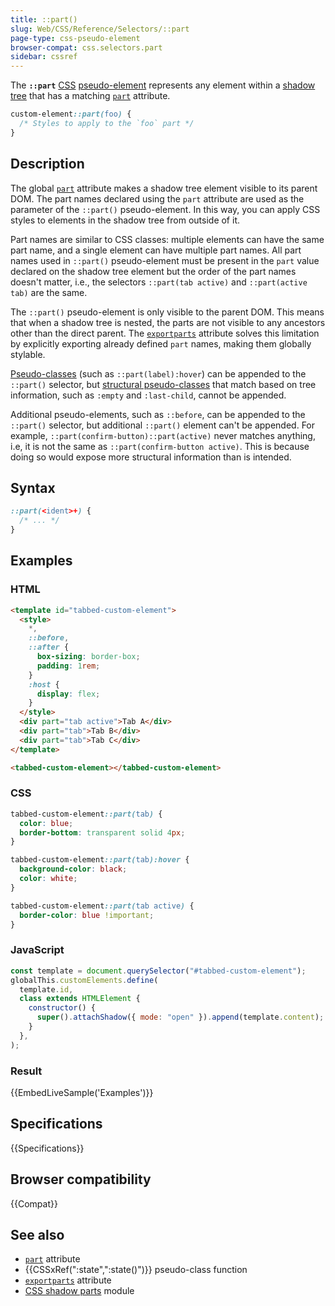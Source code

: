 ```yaml
---
title: ::part()
slug: Web/CSS/Reference/Selectors/::part
page-type: css-pseudo-element
browser-compat: css.selectors.part
sidebar: cssref
---
```


The **`::part`** [CSS](/en-US/docs/Web/CSS) [pseudo-element](/en-US/docs/Web/CSS/Reference/Selectors/Pseudo-elements) represents any element within a [shadow tree](/en-US/docs/Web/API/Web_components/Using_shadow_DOM) that has a matching [`part`](/en-US/docs/Web/HTML/Reference/Global_attributes/part) attribute.

```css
custom-element::part(foo) {
  /* Styles to apply to the `foo` part */
}
```

## Description

The global [`part`](/en-US/docs/Web/HTML/Reference/Global_attributes/part) attribute makes a shadow tree element visible to its parent DOM. The part names declared using the `part` attribute are used as the parameter of the `::part()` pseudo-element. In this way, you can apply CSS styles to elements in the shadow tree from outside of it.

Part names are similar to CSS classes: multiple elements can have the same part name, and a single element can have multiple part names. All part names used in `::part()` pseudo-element must be present in the `part` value declared on the shadow tree element but the order of the part names doesn't matter, i.e., the selectors `::part(tab active)` and `::part(active tab)` are the same.

The `::part()` pseudo-element is only visible to the parent DOM. This means that when a shadow tree is nested, the parts are not visible to any ancestors other than the direct parent. The [`exportparts`](/en-US/docs/Web/HTML/Reference/Global_attributes/exportparts) attribute solves this limitation by explicitly exporting already defined `part` names, making them globally stylable.

[Pseudo-classes](/en-US/docs/Web/CSS/Reference/Selectors/Pseudo-classes) (such as `::part(label):hover`) can be appended to the `::part()` selector, but [structural pseudo-classes](/en-US/docs/Web/CSS/Reference/Selectors/Pseudo-classes#tree-structural_pseudo-classes) that match based on tree information, such as `:empty` and `:last-child`, cannot be appended.

Additional pseudo-elements, such as `::before`, can be appended to the `::part()` selector, but additional `::part()` element can't be appended. For example, `::part(confirm-button)::part(active)` never matches anything, i.e, it is not the same as `::part(confirm-button active)`. This is because doing so would expose more structural information than is intended.

## Syntax

```css
::part(<ident>+) {
  /* ... */
}
```

## Examples

### HTML

```html
<template id="tabbed-custom-element">
  <style>
    *,
    ::before,
    ::after {
      box-sizing: border-box;
      padding: 1rem;
    }
    :host {
      display: flex;
    }
  </style>
  <div part="tab active">Tab A</div>
  <div part="tab">Tab B</div>
  <div part="tab">Tab C</div>
</template>

<tabbed-custom-element></tabbed-custom-element>
```

### CSS

```css
tabbed-custom-element::part(tab) {
  color: blue;
  border-bottom: transparent solid 4px;
}

tabbed-custom-element::part(tab):hover {
  background-color: black;
  color: white;
}

tabbed-custom-element::part(tab active) {
  border-color: blue !important;
}
```

### JavaScript

```js
const template = document.querySelector("#tabbed-custom-element");
globalThis.customElements.define(
  template.id,
  class extends HTMLElement {
    constructor() {
      super().attachShadow({ mode: "open" }).append(template.content);
    }
  },
);
```

### Result

{{EmbedLiveSample('Examples')}}

## Specifications

{{Specifications}}

## Browser compatibility

{{Compat}}

## See also

- [`part`](/en-US/docs/Web/HTML/Reference/Global_attributes/part) attribute
- {{CSSxRef(":state",":state()")}} pseudo-class function
- [`exportparts`](/en-US/docs/Web/HTML/Reference/Global_attributes/exportparts) attribute
- [CSS shadow parts](/en-US/docs/Web/CSS/CSS_shadow_parts) module
